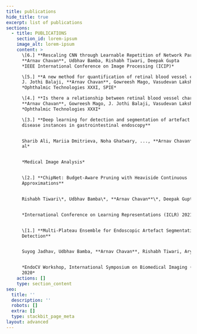```yaml
---
title: publications
hide_title: true
excerpt: list of publications
sections:
  - title: PUBLICATIONS
    section_id: lorem-ipsum
    image_alt: lorem-ipsum
    content: >
      \[6.] **Rescaling CNN through Learnable Repetition of Network Parameters**  
      **Arnav Chavan**, Udbhav Bamba, Rishabh Tiwari, Deepak Gupta  
      *IEEE International Conference on Image Processing (ICIP)*  

      \[5.] **A new method for quantification of retinal blood vessel characteristics**  
      J. Jothi Balaji, **Arnav Chavan**, Gowreesh Mago, Vasudevan Lakshminarayanan  
      *Ophthalmic Technologies XXXI, SPIE*  

      \[4.] **Is there a relationship between retinal blood vessel characteristics and ametropia?**  
      **Arnav Chavan**, Gowreesh Mago, J. Jothi Balaji, Vasudevan Lakshminarayanan  
      *Ophthalmic Technologies XXXI*  

      \[3.] **Deep learning for detection and segmentation of artefact and
      disease instances in gastrointestinal endoscopy**


      Sharib Ali, Mariia Dmitrieva, Noha Ghatwary, ..., **Arnav Chavan**  *Et
      al*


      *Medical Image Analysis*


      \[2.] **ChipNet: Budget-Aware Pruning with Heaviside Continuous
      Approximations**


      Rishabh Tiwari\*, Udbhav Bamba\*, **Arnav Chavan**\*, Deepak Gupta\*


      *International Conference on Learning Representations (ICLR) 2021*


      \[1.] **Multi-Plateau Ensemble for Endoscopic Artefact Segmentation and
      Detection**


      Suyog Jadhav, Udbhav Bamba, **Arnav Chavan**, Rishabh Tiwari, Aryan Raj


      *EndoCV Workshop, International Symposium on Biomedical Imaging (ISBI)
      2020*
    actions: []
    type: section_content
seo:
  title: ''
  description: ''
  robots: []
  extra: []
  type: stackbit_page_meta
layout: advanced
---
```

